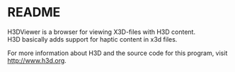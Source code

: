 # README

H3DViewer is a browser for viewing X3D-files with H3D content.  
H3D basically adds support for haptic content in x3d files.

For more information about H3D and the source code for this program,
visit http://www.h3d.org.
